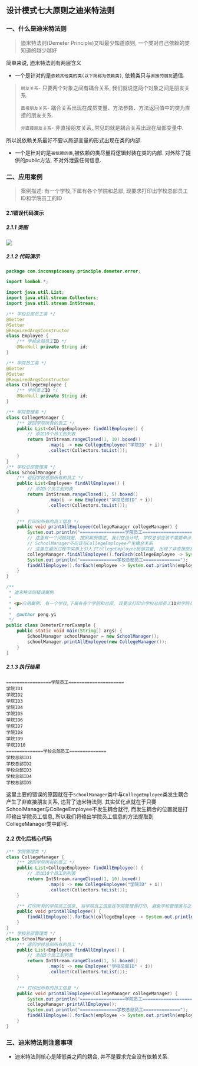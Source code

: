 ## 设计模式七大原则之迪米特法则

### 一、什么是迪米特法则

> 迪米特法则(Demeter Principle)又叫最少知道原则, 一个类对自己依赖的类知道的越少越好

简单来说, 迪米特法则有两层含义

- 一个是针对的是`依赖其他类的类(以下简称为依赖类)`, 依赖类只与`直接的朋友`通信.

> `朋友关系`- 只要两个对象之间有耦合关系, 我们就说这两个对象之间是朋友关系.
>
> `直接朋友关系`- 耦合关系出现在成员变量、方法参数、方法返回值中的类为直接的朋友关系.
>
> `非直接朋友关系`- 非直接朋友关系, 常见的就是耦合关系出现在局部变量中.

所以说依赖关系最好不要以局部变量的形式出现在类的内部.

- 一个是针对的是`被依赖的类`,被依赖的类尽量将逻辑封装在类的内部. 对外除了提供的public方法, 不对外泄露任何信息.

### 二、应用案例

> 案例描述: 有一个学校,下属有各个学院和总部, 现要求打印出学校总部员工ID和学院员工的ID

#### 2.1错误代码演示

##### 2.1.1 类图

![](https://raw.githubusercontent.com/inconspicuousy-start/image/master//%E8%AE%BE%E8%AE%A1%E6%A8%A1%E5%BC%8F/20200826154047.png)

##### 2.1.2 代码演示

```java
package com.inconspicuousy.principle.demeter.error;

import lombok.*;

import java.util.List;
import java.util.stream.Collectors;
import java.util.stream.IntStream;

/** 学校总部员工类 */
@Getter
@Setter
@RequiredArgsConstructor
class Employee {
    /** 学校总部员工ID */
    @NonNull private String id;
}

/** 学院员工类 */
@Getter
@Setter
@RequiredArgsConstructor
class CollegeEmployee {
    /** 学院员工ID */
    @NonNull private String id;
}

/** 学院管理类 */
class CollegeManager {
    /** 返回学院所有的员工 */
    public List<CollegeEmployee> findAllEmployee() {
        // 添加10个员工到列表
        return IntStream.rangeClosed(1, 10).boxed()
                .map(i -> new CollegeEmployee("学院ID" + i))
                .collect(Collectors.toList());
    }
}
/** 学校总部管理类 */
class SchoolManager {
    /** 返回学校总部所有的员工 */
    public List<Employee> findAllEmployee() {
        // 添加5个员工到列表
        return IntStream.rangeClosed(1, 5).boxed()
                .map(i -> new Employee("学校总部ID" + i))
                .collect(Collectors.toList());
    }

    /** 打印出所有的员工信息 */
    public void printAllEmployee(CollegeManager collegeManager) {
        System.out.println("=================学院员工=====================");
        // 这里有一个问题就是, 按照案例描述, 我们在设计时, 学校总部应该不需要牵涉到学院的员工, 也就是
        // SchoolManager不应该与CollegeEmployee产生耦合关系
        // 这里在遍历过程中实质上引入了CollegeEmployee局部变量, 出现了非直接朋友关系类, 不符合迪米特法则,
        collegeManager.findAllEmployee().forEach(collegeEmployee -> System.out.println(collegeEmployee.getId()));
        System.out.println("==============学校总部员工==============");
        findAllEmployee().forEach(employee -> System.out.println(employee.getId()));
    }
}

/**
 * 迪米特法则错误案例
 *
 * <p>应用案例: 有一个学校,下属有各个学院和总部, 现要求打印出学校总部员工ID和学院员工的ID</p>
 *
 *  @author peng.yi
 */
public class DemeterErrorExample {
    public static void main(String[] args) {
        SchoolManager schoolManager = new SchoolManager();
        schoolManager.printAllEmployee(new CollegeManager());
    }
}
```

##### 2.1.3 执行结果

```shell
=================学院员工=====================
学院ID1
学院ID2
学院ID3
学院ID4
学院ID5
学院ID6
学院ID7
学院ID8
学院ID9
学院ID10
==============学校总部员工==============
学校总部ID1
学校总部ID2
学校总部ID3
学校总部ID4
学校总部ID5
```

这里主要的错误的原因就在于`SchoolManager`类中与`CollegeEmployee`类发生耦合产生了非直接朋友关系, 违背了迪米特法则. 其实优化点就在于只要SchoolManager与CollegeEmployee不发生耦合就行, 而发生耦合的位置就是打印输出学院员工信息, 所以我们将输出学院员工信息的方法提取到CollegeManager类中即可.

#### 2.2 优化后核心代码

```java
/** 学院管理类 */
class CollegeManager {
    /** 返回学院所有的员工 */
    public List<CollegeEmployee> findAllEmployee() {
        // 添加10个员工到列表
        return IntStream.rangeClosed(1, 10).boxed()
                .map(i -> new CollegeEmployee("学院ID" + i))
                .collect(Collectors.toList());
    }

    /** 打印所有的学院员工信息, 将学院员工信息在学院管理类打印, 避免学校管理类与之发生耦合 */
    public void printAllEmployee() {
        findAllEmployee().forEach(collegeEmployee -> System.out.println(collegeEmployee.getId()));
    }
}
/** 学校总部管理类 */
class SchoolManager {
    /** 返回学校总部所有的员工 */
    public List<Employee> findAllEmployee() {
        // 添加5个员工到列表
        return IntStream.rangeClosed(1, 5).boxed()
                .map(i -> new Employee("学校总部ID" + i))
                .collect(Collectors.toList());
    }

    /** 打印出所有的员工信息 */
    public void printAllEmployee(CollegeManager collegeManager) {
        System.out.println("=================学院员工=====================");
        collegeManager.printAllEmployee();
        System.out.println("==============学校总部员工==============");
        findAllEmployee().forEach(employee -> System.out.println(employee.getId()));
    }
}
```

### 三、迪米特法则注意事项

- 迪米特法则核心是降低类之间的耦合, 并不是要求完全没有依赖关系.